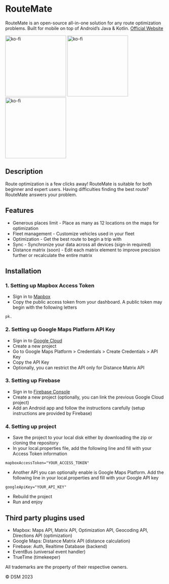 # RouteMate
RouteMate is an open-source all-in-one solution for any route optimization problems. Built for mobile on top of Android’s Java &amp; Kotlin.
[Official Website](https://dsm.my.id/RouteMate/)

[<img src="https://dsm.my.id/wp-content/uploads/2023/04/2.jpg" alt="ko-fi" width="192px"/>](https://dsm.my.id/wp-content/uploads/2023/04/2.jpg)
[<img src="https://dsm.my.id/wp-content/uploads/2023/04/3.jpg" alt="ko-fi" width="192px"/>](https://dsm.my.id/wp-content/uploads/2023/04/3.jpg)
[<img src="https://dsm.my.id/wp-content/uploads/2023/04/4.jpg" alt="ko-fi" width="192px"/>](https://dsm.my.id/wp-content/uploads/2023/04/4.jpg)

## Description
Route optimization is a few clicks away! RouteMate is suitable for both beginner and expert users. Having difficulties finding the best route? RouteMate answers your problem.

## Features
- Generous places limit - Place as many as 12 locations on the maps for optimization
- Fleet management - Customize vehicles used in your fleet
- Optimization - Get the best route to begin a trip with
- Sync - Synchronize your data across all devices (sign-in required)
- Distance matrix (soon) - Edit each matrix element to improve precision further or recalculate the entire matrix

## Installation
### 1. Setting up Mapbox Access Token
- Sign in to [Mapbox](https://account.mapbox.com/)
- Copy the public access token from your dashboard. A public token may begin with the following letters
```
pk.
```

### 2. Setting up Google Maps Platform API Key
- Sign in to [Google Cloud](https://console.cloud.google.com/)
- Create a new project
- Go to Google Maps Platform > Credentials > Create Credentials > API Key
- Copy the API Key
- Optionally, you can restrict the API only for Distance Matrix API

### 3. Setting up Firebase
- Sign in to [Firebase Console](https://https://console.firebase.google.com/)
- Create a new project (optionally, you can link the previous Google Cloud project)
- Add an Android app and follow the instructions carefully (setup instructions are provided by Firebase)

### 4. Setting up project
- Save the project to your local disk either by downloading the zip or cloning the repository
- In your local.properties file, add the following line and fill with your Access Token information
```
mapboxAccessToken="YOUR_ACCESS_TOKEN"
```
- Another API you can optionally enable is Google Maps Platform. Add the following line in your local.properties and fill with your Google API key
```
googleApiKey="YOUR_API_KEY"
```
- Rebuild the project
- Run and enjoy

## Third party plugins used
- Mapbox: Maps API, Matrix API, Optimization API, Geocoding API, Directions API (optimization)
- Google Maps: Distance Matrix API (distance calculation)
- Firebase: Auth, Realtime Database (backend)
- EventBus (universal event handler)
- TrueTime (timekeeper)

All trademarks are the property of their respective owners.

© DSM 2023

